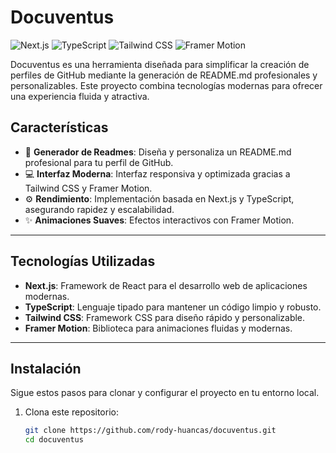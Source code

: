 # Docuventus

![Next.js](https://img.shields.io/badge/Next.js-000000?style=for-the-badge&logo=next.js&logoColor=white)
![TypeScript](https://img.shields.io/badge/TypeScript-3178C6?style=for-the-badge&logo=typescript&logoColor=white)
![Tailwind CSS](https://img.shields.io/badge/Tailwind_CSS-38B2AC?style=for-the-badge&logo=tailwind-css&logoColor=white)
![Framer Motion](https://img.shields.io/badge/Framer_Motion-black?style=for-the-badge&logo=framer&logoColor=white)

Docuventus es una herramienta diseñada para simplificar la creación de perfiles de GitHub mediante la generación de README.md profesionales y personalizables. Este proyecto combina tecnologías modernas para ofrecer una experiencia fluida y atractiva.

## Características

- 🌟 **Generador de Readmes**: Diseña y personaliza un README.md profesional para tu perfil de GitHub.
- 💻 **Interfaz Moderna**: Interfaz responsiva y optimizada gracias a Tailwind CSS y Framer Motion.
- ⚙️ **Rendimiento**: Implementación basada en Next.js y TypeScript, asegurando rapidez y escalabilidad.
- ✨ **Animaciones Suaves**: Efectos interactivos con Framer Motion.

---

## Tecnologías Utilizadas

- **Next.js**: Framework de React para el desarrollo web de aplicaciones modernas.
- **TypeScript**: Lenguaje tipado para mantener un código limpio y robusto.
- **Tailwind CSS**: Framework CSS para diseño rápido y personalizable.
- **Framer Motion**: Biblioteca para animaciones fluidas y modernas.

---

## Instalación

Sigue estos pasos para clonar y configurar el proyecto en tu entorno local.

1. Clona este repositorio:
   ```bash
   git clone https://github.com/rody-huancas/docuventus.git
   cd docuventus
